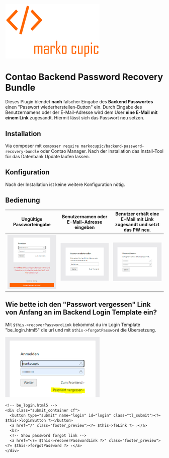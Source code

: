 <img src="./src/Resources/public/logo.png" width="300">


# Contao Backend Password Recovery Bundle
Dieses Plugin blendet **nach** falscher Eingabe des **Backend Passwortes** einen "Passwort wiederherstellen-Button" ein. Durch Eingabe des Benutzernamens oder der E-Mail-Adresse wird dem User **eine E-Mail mit einem Link** zugesandt. Hiermit lässt sich das Passwort neu setzen.

## Installation
Via composer mit `composer require markocupic/backend-password-recovery-bundle`
oder Contao Manager. Nach der Installation das Install-Tool für das Datenbank Update laufen lassen.

## Konfiguration
Nach der Installation ist keine weitere Konfiguration nötig.

## Bedienung
| Ungültige Passworteingabe | Benutzernamen oder E-Mail-Adresse eingeben | Benutzer erhält eine E-Mail mit Link zugesandt und setzt das PW neu. |
|-|-|-|
| <img src="./src/Resources/public/print_screen_1.png" width="300"> | <img src="./src/Resources/public/print_screen_2.png" width="300"> | <img src="./src/Resources/public/print_screen_3.png" width="300"> |



## Wie bette ich den "Passwort vergessen" Link von Anfang an im Backend Login Template ein?
Mit  `$this->recoverPasswordLink` bekommst du im Login Template "be_login.html5" die url und mit `$this->forgotPassword` die Übersetzung.

<img src="./src/Resources/public/print_screen_4.png" width="300">

 
```
<!-- be_login.html5 -->          
<div class="submit_container cf">
  <button type="submit" name="login" id="login" class="tl_submit"><?= $this->loginButton ?></button>
  <a href="/" class="footer_preview"><?= $this->feLink ?> ›</a>
  <br>
  <!-- Show password forgot link -->
  <a href="<?= $this->recoverPasswordLink ?>" class="footer_preview"><?= $this->forgotPassword ?> ›</a>
</div>

 
```